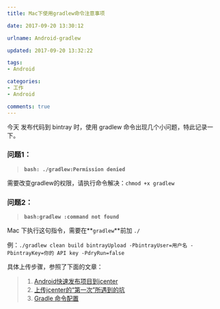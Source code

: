 ```yaml
---
title: Mac下使用gradlew命令注意事项

date: 2017-09-20 13:30:12

urlname: Android-gradlew

updated: 2017-09-20 13:32:22

tags:
- Android

categories: 
- 工作
- Android

comments: true
---
```


今天 发布代码到 bintray 时，使用 gradlew 命令出现几个小问题，特此记录一下。

### 问题1：

> **`bash: ./gradlew:Permission denied`**

需要改变gradlew的权限，请执行命令解决：`chmod +x gradlew`

### 问题2：

> **`bash:gradlew :command not found`**

Mac 下执行这句指令，需要在**`gradlew`**前加 `./`

例：`./gradlew clean build bintrayUpload -PbintrayUser=用户名 -PbintrayKey=你的 API key -PdryRun=false
`

具体上传步骤，参照了下面的文章：
>1. [Android快速发布项目到jcenter](http://www.jianshu.com/p/1436a2caeddb)
>2. [上传jcenter的“第一次”所遇到的坑 ](http://blog.csdn.net/xingshen58/article/details/51644599)
>3. [Gradle 命令配置](http://blog.csdn.net/u013424496/article/details/52684213)
